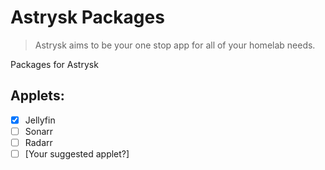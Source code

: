 # Astrysk Packages

> Astrysk aims to be your one stop app for all of your homelab needs.

Packages for Astrysk

## Applets:
- [x] Jellyfin
- [ ] Sonarr
- [ ] Radarr
- [ ] \[Your suggested applet?\]
